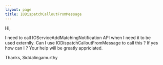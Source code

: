 ```yaml
---
layout: page
title: IODispatchCalloutFromMessage
---
```


Hi,

I need to call IOServiceAddMatchingNotification API when I need it to be used externlly. Can I use IODispatchCalloutFromMessage to call this ? If yes how can I ?
Your help will be greatly appriciated.

Thanks,
Siddalingamurthy

